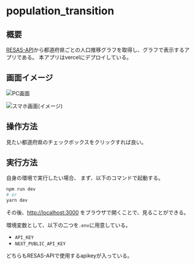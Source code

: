 # population_transition

## 概要
[RESAS-API](https://opendata.resas-portal.go.jp/)から都道府県ごとの人口推移グラフを取得し、グラフで表示するアプリである。
本アプリはvercelにデプロイしている。

## 画面イメージ
![PC画面](https://user-images.githubusercontent.com/34570780/142513156-0d732f21-29d8-404d-aed3-93e07beec344.png)


![スマホ画面(イメージ)](https://user-images.githubusercontent.com/34570780/142513222-b1ffc59c-beef-491e-aa37-3f9906963864.png)

## 操作方法
見たい都道府県のチェックボックスをクリックすれば良い。

## 実行方法
自身の環境で実行したい場合、
まず、以下のコマンドで起動する。

```bash
npm run dev
# or
yarn dev
```

その後、[http://localhost:3000](http://localhost:3000) をブラウザで開くことで、見ることができる。

環境変数として、以下の二つを`.env`に用意している。
- `API_KEY`
- `NEXT_PUBLIC_API_KEY`

どちらもRESAS-APIで使用するapikeyが入っている。